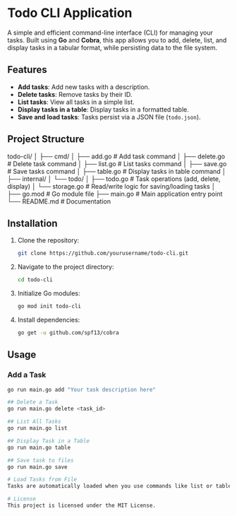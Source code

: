 # Todo CLI Application

A simple and efficient command-line interface (CLI) for managing your tasks. Built using **Go** and **Cobra**, this app allows you to add, delete, list, and display tasks in a tabular format, while persisting data to the file system.

## Features

- **Add tasks**: Add new tasks with a description.
- **Delete tasks**: Remove tasks by their ID.
- **List tasks**: View all tasks in a simple list.
- **Display tasks in a table**: Display tasks in a formatted table.
- **Save and load tasks**: Tasks persist via a JSON file (`todo.json`).

## Project Structure

todo-cli/ │ ├── cmd/ │ ├── add.go # Add task command │ ├── delete.go # Delete task command │ ├── list.go # List tasks command │ ├── save.go # Save tasks command │ ├── table.go # Display tasks in table command │ ├── internal/ │ └── todo/ │ ├── todo.go # Task operations (add, delete, display) │ └── storage.go # Read/write logic for saving/loading tasks │ ├── go.mod # Go module file ├── main.go # Main application entry point └── README.md # Documentation


## Installation

1. Clone the repository:
    ```bash
    git clone https://github.com/yourusername/todo-cli.git
    ```

2. Navigate to the project directory:
    ```bash
    cd todo-cli
    ```

3. Initialize Go modules:
    ```bash
    go mod init todo-cli
    ```

4. Install dependencies:
    ```bash
    go get -u github.com/spf13/cobra
    ```

## Usage

### Add a Task
```bash
go run main.go add "Your task description here"

## Delete a Task
go run main.go delete <task_id>

## List All Tasks
go run main.go list

## Display Task in a Table
go run main.go table

## Save task to files
go run main.go save

# Load Tasks from File
Tasks are automatically loaded when you use commands like list or table.

# License
This project is licensed under the MIT License.

